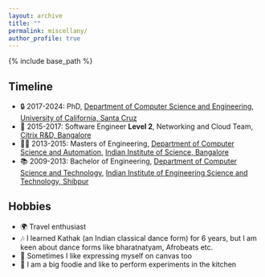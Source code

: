 ```yaml
---
layout: archive
title: ""
permalink: miscellany/
author_profile: true
---
```



{% include base_path %}

## Timeline

- 🔒 2017-2024: PhD, [Department of Computer Science and Engineering](https://engineering.ucsc.edu/departments/computer-science-and-engineering/), [University of California, Santa Cruz](https://www.ucsc.edu/about/)
- 💼 2015-2017: Software Engineer <b> Level 2</b>, Networking and Cloud Team, [Citrix R&D, Bangalore]()
- 👩‍💻 2013-2015: Masters of Engineering, [Department of Computer Science and Automation](https://www.csa.iisc.ac.in), [Indian Institute of Science, Bangalore](https://iisc.ac.in)
- 📚 2009-2013: Bachelor of Engineering, [Department of Computer Science and Technology](https://www.iiests.ac.in/IIEST/AcaUnitDetails/CST), [Indian Institute of Engineering Science and Technology, Shibpur](https://www.iiests.ac.in)

## Hobbies 

- 🌍 Travel enthusiast 
- 🎶 I learned Kathak (an Indian classical dance form) for 6 years, but I am keen about dance forms like bharatnatyam, 
Afrobeats etc.
- 🎨 Sometimes I like expressing myself on canvas too
- 🍜 I am a big foodie and like to perform experiments in the kitchen


